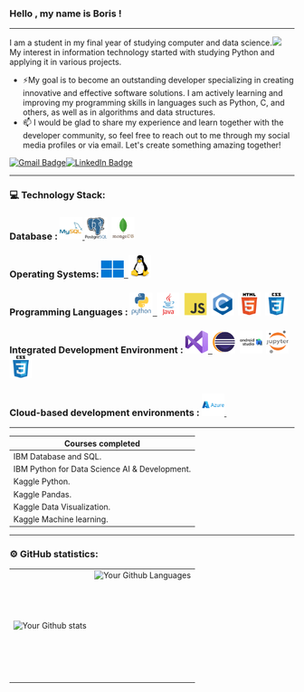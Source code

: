 ### Hello , my name is Boris !

---
I am a student in my final year of studying computer and data science.<img src="https://media.giphy.com/media/WUlplcMpOCEmTGBtBW/giphy.gif" width="30px">
My interest in information technology started with studying Python and applying it in various projects.
- :zap:My goal is to become an outstanding developer specializing in creating innovative and effective software solutions.
I am actively learning and improving my programming skills in languages such as Python, C,  and others, as well as in algorithms and data structures.
- :mailbox: I would be glad to share my experience and learn together with the developer community, so feel free to reach out to me through my social media profiles or via email.
Let's create something amazing together!

[![Gmail Badge](https://img.shields.io/badge/-Gmail-red?style=flat&logo=Gmail&logoColor=white)](mailto:teplitskiyb@gmail.com)[![LinkedIn Badge](https://img.shields.io/badge/-LinkedIn-blue?style=flat&logo=LinkedIn&logoColor=white)](https://www.linkedin.com/in/boris-teplitskiy-54a49)

---

### 💻  Technology Stack:
 <div>
    <h3> Database :
  <a href="#"> <img src="https://github.com/devicons/devicon/blob/master/icons/mysql/mysql-original-wordmark.svg" 
   title="mysql" alt="mysql" width="40" height="40"/>
   </a>
  <img src="https://github.com/devicons/devicon/blob/master/icons/postgresql/postgresql-original-wordmark.svg" title="html5" 
   alt="html5" width="40" height="40"/
   <img src="https://github.com/devicons/devicon/blob/master/icons/sqlite/sqlite-original-wordmark.svg" title="postgresql" 
   alt="postgresql" width="40" height="40"/>&nbsp
   <img src="https://github.com/devicons/devicon/blob/master/icons/mongodb/mongodb-original-wordmark.svg" title="mongodb" 
   alt="mongodb" width="40" height="40"/>&nbsp
    </h3>
 </div>
 

 <div>  <h3> Operating Systems:
   <a href="#"> 
   <img src="https://github.com/devicons/devicon/blob/master/icons/windows11/windows11-original.svg" title="windows" alt="windows" width="40" height="30"/>&nbsp
  </a>
  <img src="https://github.com/devicons/devicon/blob/master/icons/linux/linux-original.svg" title="linux" alt="linux" width="40" height="40"/>&nbsp
 </h3>
</div>

   <div>
    <h3> Programming Languages : <a href="#"> 
   <img src="https://github.com/devicons/devicon/blob/master/icons/python/python-original-wordmark.svg" title="python" alt="git" width="40" height="40"/>&nbsp
  </a>
  <img src="https://github.com/devicons/devicon/blob/master/icons/java/java-original-wordmark.svg" title="java" alt="java" width="40" height="40"/>&nbsp
    <img src="https://github.com/devicons/devicon/blob/master/icons/javascript/javascript-original.svg" title="javascrip" alt="javascrip" width="40" height="40"/>&nbsp
      <img src="https://github.com/devicons/devicon/blob/master/icons/c/c-original.svg" title="c" alt="c" width="40" height="40"/>&nbsp
       <img src="https://github.com/devicons/devicon/blob/master/icons/html5/html5-original-wordmark.svg" title="html5" alt="html5" width="40" height="40"/>&nbsp
        <img src="https://github.com/devicons/devicon/blob/master/icons/css3/css3-original-wordmark.svg" title="css3" alt="css3" width="40" height="40"/>&nbsp
      
</h3>
<div>
    <h3> Integrated Development Environment : <a href="#"> 
   <img src="https://github.com/devicons/devicon/blob/master/icons/visualstudio/visualstudio-original.svg" title="visualstudio" alt="visualstudio" width="40" height="40"/>&nbsp
  </a>
  <img src="https://github.com/devicons/devicon/blob/master/icons/eclipse/eclipse-original.svg" title="eclipse" alt="eclipse" width="40" height="40"/>&nbsp
      <img src="https://github.com/devicons/devicon/blob/master/icons/androidstudio/androidstudio-original-wordmark.svg" title="androidstudio" alt="androidstudio" width="40" height="40"/>&nbsp
       <img src="https://github.com/devicons/devicon/blob/master/icons/jupyter/jupyter-original-wordmark.svg" title="jupyter" alt="jupyter" width="40" height="40"/>&nbsp
        <img src="https://github.com/devicons/devicon/blob/master/icons/css3/css3-original-wordmark.svg" title="css3" alt="css3" width="40" height="40"/>&nbsp
      
</h3>
</div>
<div>
    <h3> Cloud-based development environments : <a href="#"> 
   <img src="https://github.com/devicons/devicon/blob/master/icons/azure/azure-original-wordmark.svg" width="40" height="40"/>&nbsp
  </a>
  
      
</h3>
</div>

---



| Courses completed                                                             |          
| ------------------------------------------------------------------------------| 
| IBM  Database and SQL.             | 
| IBM  Python for Data Science AI & Development.     | 
| Kaggle Python. | 
| Kaggle Pandas.                                  | 
| Kaggle Data Visualization.         | 
| Kaggle Machine learning. |

--- 
### ⚙️ GitHub statistics:


<table>
  <tr>
    <td>
      <img align="left" src="http://github-readme-streak-stats.herokuapp.com?user=borisTL&theme=dark&background=000000" alt="Your Github stats">
    </td>
    <td>
      <img height="195px" align="right" alt="Your Github Languages" src="https://github-readme-stats-sigma-five.vercel.app/api/top-langs/?username=borisTL&layout=compact&theme=vision-friendly-dark">
    </td>
  </tr>
</table>

                                                                                                                                                
                                                                                                                                                  
                                                                                       
                                                                                                                                                  
